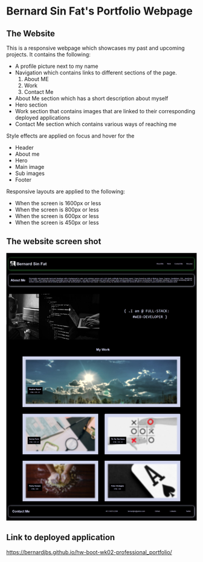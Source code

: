 # Bernard Sin Fat's Portfolio Webpage

## The Website
This is a responsive webpage which showcases my past and upcoming projects. It contains the following: 
 
- A profile picture next to my name
- Navigation which contains links to different sections of the page.
    1. About ME
    2. Work
    3. Contact Me
- About Me section which has a short description about myself
- Hero section 
- Work section that contains images that are linked to their corresponding deployed applications
- Contact Me section which contains various ways of reaching me

Style effects are applied on focus and hover for the 
- Header
- About me
- Hero
- Main image
- Sub images
- Footer

Responsive layouts are applied to the following: 
- When the screen is 1600px or less
- When the screen is 800px or less
- When the screen is 600px or less
- When the screen is 450px or less

## The website screen shot
![Website Screen Shot](/assets/images/Screenshot.jpg)

## Link to deployed application
https://bernardjbs.github.io/hw-boot-wk02-professional_portfolio/
